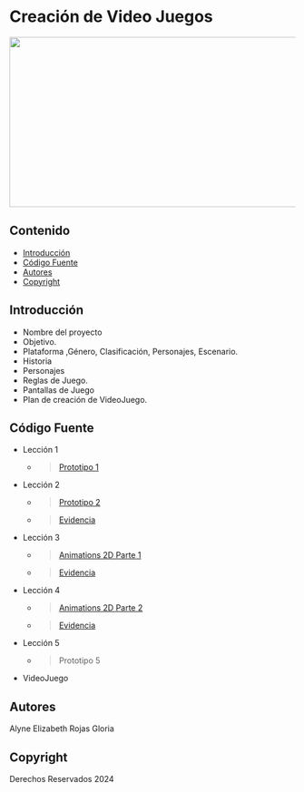 # Creación de Video Juegos
<p align="center">
    <img src="https://user-images.githubusercontent.com/8560750/195950148-0c0df38e-5f96-45ae-87c3-6922738c612d.jpg" alt="Logo" width=1200 height=300>
</p>


## Contenido

- [Introducción](#introducción)
- [Código Fuente](#código-fuente)
- [Autores](#autores)
- [Copyright](#copyright)


## Introducción

- Nombre del proyecto
- Objetivo.
- Plataforma ,Género, Clasificación, Personajes, Escenario.
- Historia
- Personajes
- Reglas de Juego.
- Pantallas de Juego
- Plan de creación de VideoJuego.

## Código Fuente

* Lección 1
  * > [Prototipo 1](https://github.com/alyrojas/unity/blob/main/Lecciones/Lecci%C3%B3n_1/prototipo1.unitypackage)
* Lección 2
  * > [Prototipo 2](https://github.com/alyrojas/unity/blob/main/Lecciones/Lecci%C3%B3n_2/prototipo2.unitypackage)
  * > [Evidencia](https://github.com/alyrojas/unity/blob/main/Lecciones/Lecci%C3%B3n_2/LECCION2_AlyneElizabethRojasGloria.pdf)
* Lección 3
  * > [Animations 2D Parte 1](https://github.com/alyrojas/unity/blob/main/Lecciones/Animations2D/Animations2D.unitypackage)
  * > [Evidencia](https://github.com/alyrojas/unity/blob/main/Lecciones/Animations2D/Animations2D_AlyneElizabethRojasGloria.pdf)
* Lección 4
  * > [Animations 2D Parte 2](https://github.com/alyrojas/unity/blob/main/Lecciones/Animations2D_Parte2/Animations2D_P2.unitypackage)
  * > [Evidencia](https://github.com/alyrojas/unity/blob/main/Lecciones/Animations2D_Parte2/Animations2D_P2_AlyneElizabethRojasGloria.pdf)
* Lección 5
  * > Prototipo 5
* VideoJuego

## Autores
Alyne Elizabeth Rojas Gloria

## Copyright
Derechos Reservados 2024
